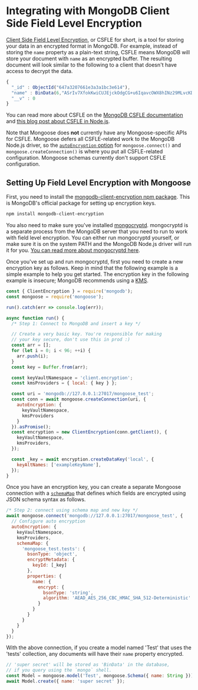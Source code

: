 # Integrating with MongoDB Client Side Field Level Encryption

[Client Side Field Level Encryption](https://www.mongodb.com/docs/manual/core/csfle/), or CSFLE for short, is a tool for storing your data in an encrypted format in MongoDB.
For example, instead of storing the `name` property as a plain-text string, CSFLE means MongoDB will store your document with `name` as an encrypted buffer.
The resulting document will look similar to the following to a client that doesn't have access to decrypt the data.

<!--Using "js" as language, because "bson" does not exist and "js" has the better highlighting than "json"-->

```js
{
  "_id" : ObjectId("647a3207661e3a3a1bc3e614"),
  "name" : BinData(6,"ASrIv7XfokKwiCUJEjckOdgCG+u6IqavcOWX8hINz29MLvcKDZ4nnjCnPFZG+0ftVxMdWgzu6Vdh7ys1uIK1WiaPN0SqpmmtL2rPoqT9gfhADpGDmI60+vm0bJepXNY1Gv0="),
  "__v" : 0
}
```

You can read more about CSFLE on the [MongoDB CSFLE documentation](https://www.mongodb.com/docs/manual/core/csfle/) and [this blog post about CSFLE in Node.js](https://www.mongodb.com/developer/languages/javascript/client-side-field-level-encryption-csfle-mongodb-node/).

Note that Mongoose does **not** currently have any Mongoose-specific APIs for CSFLE.
Mongoose defers all CSFLE-related work to the MongoDB Node.js driver, so the [`autoEncryption` option](https://mongodb.github.io/node-mongodb-native/5.6/interfaces/AutoEncryptionOptions.html) for `mongoose.connect()` and `mongoose.createConnection()` is where you put all CSFLE-related configuration.
Mongoose schemas currently don't support CSFLE configuration.

## Setting Up Field Level Encryption with Mongoose

First, you need to install the [mongodb-client-encryption npm package](https://www.npmjs.com/package/mongodb-client-encryption).
This is MongoDB's official package for setting up encryption keys.

```sh
npm install mongodb-client-encryption
```

You also need to make sure you've installed [mongocryptd](https://www.mongodb.com/docs/manual/core/queryable-encryption/reference/mongocryptd/).
mongocryptd is a separate process from the MongoDB server that you need to run to work with field level encryption.
You can either run mongocryptd yourself, or make sure it is on the system PATH and the MongoDB Node.js driver will run it for you.
[You can read more about mongocryptd here](https://www.mongodb.com/docs/v5.0/reference/security-client-side-encryption-appendix/#mongocryptd).

Once you've set up and run mongocryptd, first you need to create a new encryption key as follows.
Keep in mind that the following example is a simple example to help you get started.
The encryption key in the following example is insecure; MongoDB recommends using a [KMS](https://www.mongodb.com/docs/v5.0/core/security-client-side-encryption-key-management/).

```javascript
const { ClientEncryption } = require('mongodb');
const mongoose = require('mongoose');

run().catch(err => console.log(err));

async function run() {
  /* Step 1: Connect to MongoDB and insert a key */

  // Create a very basic key. You're responsible for making
  // your key secure, don't use this in prod :)
  const arr = [];
  for (let i = 0; i < 96; ++i) {
    arr.push(i);
  }
  const key = Buffer.from(arr);

  const keyVaultNamespace = 'client.encryption';
  const kmsProviders = { local: { key } };

  const uri = 'mongodb://127.0.0.1:27017/mongoose_test';
  const conn = await mongoose.createConnection(uri, {
    autoEncryption: {
      keyVaultNamespace,
      kmsProviders
    }
  }).asPromise();
  const encryption = new ClientEncryption(conn.getClient(), {
    keyVaultNamespace,
    kmsProviders,
  });

  const _key = await encryption.createDataKey('local', {
    keyAltNames: ['exampleKeyName'],
  });
}
```

Once you have an encryption key, you can create a separate Mongoose connection with a [`schemaMap`](https://mongodb.github.io/node-mongodb-native/5.6/interfaces/AutoEncryptionOptions.html#schemaMap) that defines which fields are encrypted using JSON schema syntax as follows.

```javascript
/* Step 2: connect using schema map and new key */
await mongoose.connect('mongodb://127.0.0.1:27017/mongoose_test', {
  // Configure auto encryption
  autoEncryption: {
    keyVaultNamespace,
    kmsProviders,
    schemaMap: {
      'mongoose_test.tests': {
        bsonType: 'object',
        encryptMetadata: {
          keyId: [_key]
        },
        properties: {
          name: {
            encrypt: {
              bsonType: 'string',
              algorithm: 'AEAD_AES_256_CBC_HMAC_SHA_512-Deterministic'
            }
          }
        }
      }
    }
  }
});
```

With the above connection, if you create a model named 'Test' that uses the 'tests' collection, any documents will have their `name` property encrypted.

```javascript
// 'super secret' will be stored as 'BinData' in the database,
// if you query using the `mongo` shell.
const Model = mongoose.model('Test', mongoose.Schema({ name: String }));
await Model.create({ name: 'super secret' });
```
